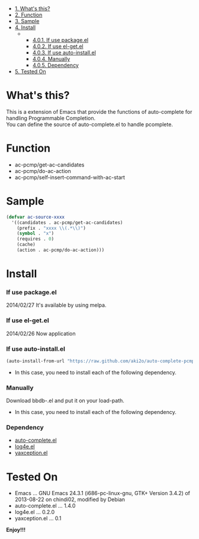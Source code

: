 <div id="table-of-contents">
<div id="text-table-of-contents">
<ul>
<li><a href="#sec-1">1. What's this?</a></li>
<li><a href="#sec-2">2. Function</a></li>
<li><a href="#sec-3">3. Sample</a></li>
<li><a href="#sec-4">4. Install</a>
<ul>
<li>
<ul>
<li><a href="#sec-4-0-1">4.0.1. If use package.el</a></li>
<li><a href="#sec-4-0-2">4.0.2. If use el-get.el</a></li>
<li><a href="#sec-4-0-3">4.0.3. If use auto-install.el</a></li>
<li><a href="#sec-4-0-4">4.0.4. Manually</a></li>
<li><a href="#sec-4-0-5">4.0.5. Dependency</a></li>
</ul>
</li>
</ul>
</li>
<li><a href="#sec-5">5. Tested On</a></li>
</ul>
</div>
</div>

# What's this?

This is a extension of Emacs that provide the functions of auto-complete for handling Programmable Completion.  
You can define the source of auto-complete.el to handle pcomplete.

# Function

-   ac-pcmp/get-ac-candidates
-   ac-pcmp/do-ac-action
-   ac-pcmp/self-insert-command-with-ac-start

# Sample

```lisp
(defvar ac-source-xxxx
  '((candidates . ac-pcmp/get-ac-candidates)
    (prefix . "xxxx \\(.*\\)")
    (symbol . "x")
    (requires . 0)
    (cache)
    (action . ac-pcmp/do-ac-action)))
```

# Install

### If use package.el

2014/02/27 It's available by using melpa.

### If use el-get.el

2014/02/26 Now application

### If use auto-install.el

```lisp
(auto-install-from-url "https://raw.github.com/aki2o/auto-complete-pcmp/master/auto-complete-pcmp.el")
```
-   In this case, you need to install each of the following dependency.

### Manually

Download bbdb-.el and put it on your load-path.  
-   In this case, you need to install each of the following dependency.

### Dependency

-   [auto-complete.el](https://github.com/auto-complete/auto-complete)
-   [log4e.el](https://github.com/aki2o/log4e)
-   [yaxception.el](https://github.com/aki2o/yaxception)

# Tested On

-   Emacs &#x2026; GNU Emacs 24.3.1 (i686-pc-linux-gnu, GTK+ Version 3.4.2) of 2013-08-22 on chindi02, modified by Debian
-   auto-complete.el &#x2026; 1.4.0
-   log4e.el &#x2026; 0.2.0
-   yaxception.el &#x2026; 0.1

**Enjoy!!!**
